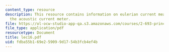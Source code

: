 ```yaml
---
content_type: resource
description: This resource contains information on eulerian current measurements and
  the acoustic current meter.
file: https://ol-ocw-studio-app-qa.s3.amazonaws.com/courses/2-693-principles-of-oceanographic-instrument-systems-sensors-and-measurements-13-998-spring-2004/fdba55b169e259099d1754b3fcb4ef4b_lec16.pdf
file_type: application/pdf
resourcetype: Document
title: lec16.pdf
uid: fdba55b1-69e2-5909-9d17-54b3fcb4ef4b
---
```

